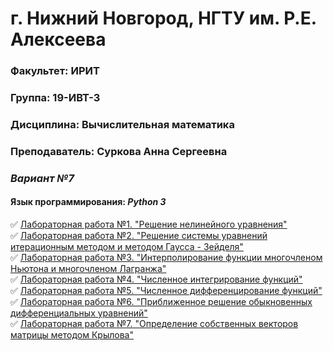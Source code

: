 # г. Нижний Новгород, НГТУ им. Р.Е. Алексеева
### Факультет: ИРИТ
### Группа: 19-ИВТ-3
### Дисциплина: Вычислительная математика
### Преподаватель: Суркова Анна Сергеевна
### ***Вариант №7***
#### Язык программирования: ***Python 3***
:white_check_mark: [Лабораторная работа №1. "Решение нелинейного уравнения"](https://github.com/thbeca-30/Computational_Mathematics/tree/master/LabWork1)  
:white_check_mark: [Лабораторная работа №2. "Решение системы уравнений итерационным методом и методом Гаусса - Зейделя"](https://github.com/thbeca-30/Computational_Mathematics/tree/master/LabWork2)  
:white_check_mark: [Лабораторная работа №3. "Интерполирование функции многочленом Ньютона и многочленом Лагранжа"](https://github.com/thbeca-30/Computational_Mathematics/tree/master/LabWork3)  
:white_check_mark: [Лабораторная работа №4. "Численное интегрирование функций"](https://github.com/thbeca-30/Computational_Mathematics/tree/master/LabWork4)  
:white_check_mark: [Лабораторная работа №5. "Численное дифференцирование функций"](https://github.com/thbeca-30/Computational_Mathematics/tree/master/LabWork5)  
:white_check_mark: [Лабораторная работа №6. "Приближенное решение обыкновенных дифференциальных уравнений"](https://github.com/thbeca-30/Computational_Mathematics/tree/master/LabWork6)  
:white_check_mark: [Лабораторная работа №7. "Определение собственных векторов матрицы методом Крылова"](https://github.com/thbeca-30/Computational_Mathematics/tree/master/LabWork7)  